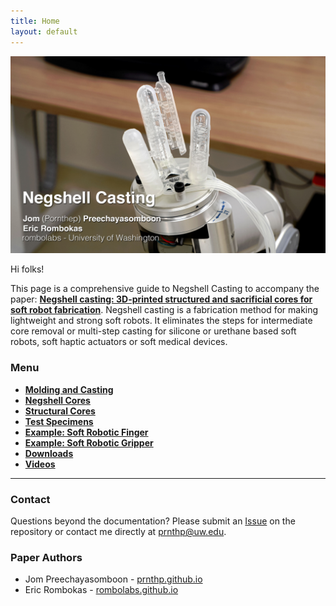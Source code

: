 ```yaml
---
title: Home
layout: default
---
```

![Three Finger Gripper](images/tripodHeroText.jpg)

Hi folks!

This page is a comprehensive guide to Negshell Casting to accompany the paper: [**Negshell casting: 3D-printed structured and sacrificial cores for soft robot fabrication**](//journals.plos.org/plosone/article?id=10.1371/journal.pone.0234354). Negshell casting is a fabrication method for making lightweight and strong soft robots. It eliminates the steps for intermediate core removal or multi-step casting for silicone or urethane based soft robots, soft haptic actuators or soft medical devices.

### Menu
- [**Molding and Casting**](/molding-and-casting/)
- [**Negshell Cores**](/negshell-cores/)
- [**Structural Cores**](/structural-cores/)
- [**Test Specimens**](/test-specimens/)
- [**Example: Soft Robotic Finger**](/example-finger/)
- [**Example: Soft Robotic Gripper**](/example-gripper/)
- [**Downloads**](/downloads/)
- [**Videos**](/videos/)

<hr />

### Contact

Questions beyond the documentation? Please submit an [Issue](//github.com/negshell/negshell.github.io/) on the repository or contact me directly at [prnthp@uw.edu](mailto:prnthp@uw.edu).

### Paper Authors
- Jom Preechayasomboon - [prnthp.github.io](//prnthp.github.io)
- Eric Rombokas - [rombolabs.github.io](//rombolabs.github.io)
